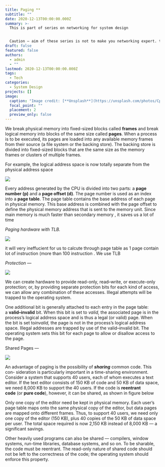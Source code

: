 ```yaml
---
title: Paging **
subtitle: ""
date: 2020-12-13T00:00:00.000Z
summary: >-
  This is part of series on networking for system design


  Caution — aim of these series is not to make you networking expert. this is just prepare you for system design
draft: false
featured: false
authors:
  - admin
  - ""
lastmod: 2020-12-13T00:00:00.000Z
tags:
  - Tech
categories:
  - System Design
projects: []
image:
  caption: "Image credit: [**Unsplash**](https://unsplash.com/photos/CpkOjOcXdUY)"
  focal_point: ""
  placement: 2
  preview_only: false
---
```

We break physical memory into fixed-sized blocks called **frames** and break logical memory into blocks of the same size called **pages**. When a process is to be executed, its pages are loaded into any available memory frames from their source (a file system or the backing store). The backing store is divided into fixed-sized blocks that are the same size as the memory frames or clusters of multiple frames.

For example, the logical address space is now totally separate from the physical address space

![](https://miro.medium.com/max/1400/1*FbwqGKF4uS6ErW_NiYCHug.jpeg)

Every address generated by the CPU is divided into two parts: a **page number (p)** and a **page offset (d)**. The page number is used as an index into a **page table**. The page table contains the base address of each page in physical memory. This base address is combined with the page offset to define the physical memory address that is sent to the memory unit. Since main memory is much faster than secondary memory , it saves us a lot of time

*Paging hardware with TLB.*

![](https://miro.medium.com/max/1400/1*Q3ptmeooys_HhkclCbd-RQ.jpeg)

it will very ineffucient for us to calcute through page table as 1 page contain lot of instruction (more than 100 instruction . We use TLB

*Protection* —

![](https://miro.medium.com/max/1400/1*hkBS3U66PYGyCXb5uTRGBQ.jpeg)

We can create hardware to provide read-only, read–write, or execute-only protection; or, by providing separate protection bits for each kind of access, we can allow any combination of these accesses. Illegal attempts will be trapped to the operating system.

One additional bit is generally attached to each entry in the page table: a **valid–invalid** bit. When this bit is set to *valid,* the associated page is in the process’s logical address space and is thus a legal (or valid) page. When the bit is set to*invalid,* the page is not in the process’s logical address space. Illegal addresses are trapped by use of the valid–invalid bit. The operating system sets this bit for each page to allow or disallow access to the page.

Shared Pages —

![](https://miro.medium.com/max/1400/1*mqbOXTHm_tHfI5qg3IYrOA.jpeg)

An advantage of paging is the possibility of ***sharing*** common code. This con- sideration is particularly important in a time-sharing environment. Consider a system that supports 40 users, each of whom executes a text editor. If the text editor consists of 150 KB of code and 50 KB of data space, we need 8,000 KB to support the 40 users. If the code is **reentrant code** (or **pure code**), however, it can be shared, as shown in figure below

Only one copy of the editor need be kept in physical memory. Each user’s page table maps onto the same physical copy of the editor, but data pages are mapped onto different frames. Thus, to support 40 users, we need only one copy of the editor (150 KB), plus 40 copies of the 50 KB of data space per user. The total space required is now 2,150 KB instead of 8,000 KB — a significant savings.

Other heavily used programs can also be shared — compilers, window systems, run-time libraries, database systems, and so on. To be sharable, the code must be reentrant. The read-only nature of shared code should not be left to the correctness of the code; the operating system should enforce this property.
